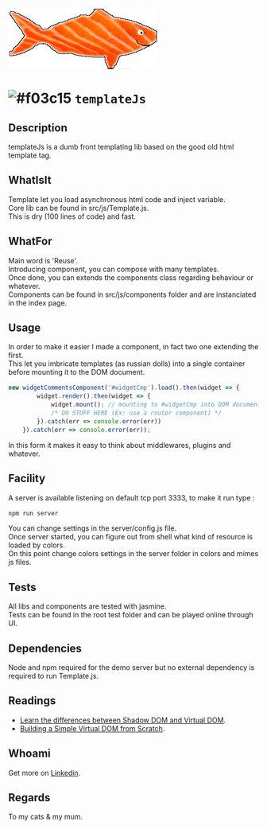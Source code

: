 ![TemplateJsLogo](src/img/logo.png)

# ![#f03c15](https://placehold.it/15/f03c15/000000?text=+) `templateJs`

## Description  
templateJs is a dumb front templating lib based on the good old html template tag.  

## WhatIsIt  

Template let you load asynchronous html code and inject variable.  
Core lib can be found in src/js/Template.js.  
This is dry (100 lines of code) and fast.  

## WhatFor  

Main word is 'Reuse'.  
Introducing component, you can compose with many templates.  
Once done, you can extends the components class regarding behaviour or whatever.  
Components can be found in src/js/components folder and are instanciated in the index page.  

## Usage  

In order to make it easier I made a component, in fact two one extending the first.  
This let you imbricate templates (as russian dolls) into a single container before mounting it to the DOM document.  

```javascript
new widgetCommentsComponent('#widgetCmp').load().then(widget => {
        widget.render().then(widget => {
            widget.mount(); // mounting to #widgetCmp into DOM document
            /* DO STUFF HERE (Ex: use a router component) */
        }).catch(err => console.error(err))
    }).catch(err => console.error(err));
```  
In this form it makes it easy to think about middlewares, plugins and whatever.  

## Facility  
A server is available listening on default tcp port 3333, to make it run type :  

```bash
npm run server
```

You can change settings in the server/config.js file.  
Once server started, you can figure out from shell what kind of resource is loaded by colors.  
On this point change colors settings in the server folder in colors and mimes js files.  

## Tests  

All libs and components are tested with jasmine.  
Tests can be found in the root test folder and can be played online through UI.  

## Dependencies  

Node and npm required for the demo server but no external dependency is required to run Template.js.  

## Readings  

* [Learn the differences between Shadow DOM and Virtual DOM](https://vuejsfeed.com/blog/learn-the-differences-between-shadow-dom-and-virtual-dom).
* [Building a Simple Virtual DOM from Scratch](https://dev.to/ycmjason/building-a-simple-virtual-dom-from-scratch-3d05).


## Whoami  

Get more on [Linkedin](https://www.linkedin.com/in/pierre-fromager-197b4b6/ "My profile").  

## Regards  

To my cats & my mum.